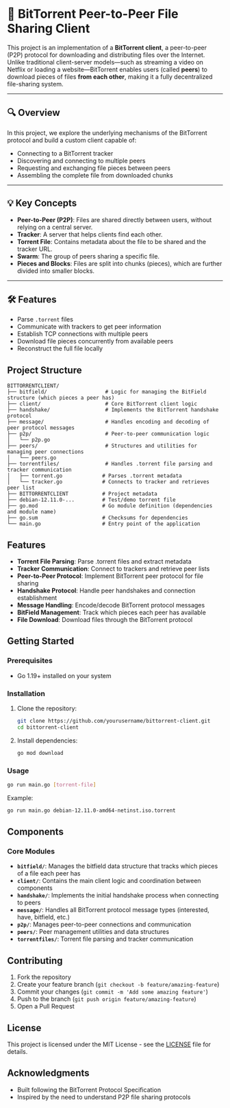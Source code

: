 # 🧲 BitTorrent Peer-to-Peer File Sharing Client

This project is an implementation of a **BitTorrent client**, a peer-to-peer (P2P) protocol for downloading and distributing files over the Internet. Unlike traditional client-server models—such as streaming a video on Netflix or loading a website—BitTorrent enables users (called **peers**) to download pieces of files **from each other**, making it a fully decentralized file-sharing system.

---

## 🔍 Overview

In this project, we explore the underlying mechanisms of the BitTorrent protocol and build a custom client capable of:

- Connecting to a BitTorrent tracker
- Discovering and connecting to multiple peers
- Requesting and exchanging file pieces between peers
- Assembling the complete file from downloaded chunks

---

## 💡 Key Concepts

- **Peer-to-Peer (P2P)**: Files are shared directly between users, without relying on a central server.
- **Tracker**: A server that helps clients find each other.
- **Torrent File**: Contains metadata about the file to be shared and the tracker URL.
- **Swarm**: The group of peers sharing a specific file.
- **Pieces and Blocks**: Files are split into chunks (pieces), which are further divided into smaller blocks.

---

## 🛠️ Features

- Parse `.torrent` files
- Communicate with trackers to get peer information
- Establish TCP connections with multiple peers
- Download file pieces concurrently from available peers
- Reconstruct the full file locally

## Project Structure

```
BITTORRENTCLIENT/
├── bitfield/                   # Logic for managing the BitField structure (which pieces a peer has)
├── client/                     # Core BitTorrent client logic
├── handshake/                  # Implements the BitTorrent handshake protocol
├── message/                    # Handles encoding and decoding of peer protocol messages
├── p2p/                        # Peer-to-peer communication logic
│   └── p2p.go
├── peers/                      # Structures and utilities for managing peer connections
│   └── peers.go
├── torrentfiles/               # Handles .torrent file parsing and tracker communication
│   ├── torrent.go             # Parses .torrent metadata
│   └── tracker.go             # Connects to tracker and retrieves peer list
├── BITTORRENTCLIENT           # Project metadata
├── debian-12.11.0-...         # Test/demo torrent file
├── go.mod                     # Go module definition (dependencies and module name)
├── go.sum                     # Checksums for dependencies
└── main.go                    # Entry point of the application
```

## Features

- **Torrent File Parsing**: Parse .torrent files and extract metadata
- **Tracker Communication**: Connect to trackers and retrieve peer lists
- **Peer-to-Peer Protocol**: Implement BitTorrent peer protocol for file sharing
- **Handshake Protocol**: Handle peer handshakes and connection establishment
- **Message Handling**: Encode/decode BitTorrent protocol messages
- **BitField Management**: Track which pieces each peer has available
- **File Download**: Download files through the BitTorrent protocol

## Getting Started

### Prerequisites

- Go 1.19+ installed on your system

### Installation

1. Clone the repository:
   ```bash
   git clone https://github.com/yourusername/bittorrent-client.git
   cd bittorrent-client
   ```

2. Install dependencies:
   ```bash
   go mod download
   ```

### Usage

```bash
go run main.go [torrent-file]
```

Example:
```bash
go run main.go debian-12.11.0-amd64-netinst.iso.torrent
```

## Components

### Core Modules

- **`bitfield/`**: Manages the bitfield data structure that tracks which pieces of a file each peer has
- **`client/`**: Contains the main client logic and coordination between components
- **`handshake/`**: Implements the initial handshake process when connecting to peers
- **`message/`**: Handles all BitTorrent protocol message types (interested, have, bitfield, etc.)
- **`p2p/`**: Manages peer-to-peer connections and communication
- **`peers/`**: Peer management utilities and data structures
- **`torrentfiles/`**: Torrent file parsing and tracker communication

## Contributing

1. Fork the repository
2. Create your feature branch (`git checkout -b feature/amazing-feature`)
3. Commit your changes (`git commit -m 'Add some amazing feature'`)
4. Push to the branch (`git push origin feature/amazing-feature`)
5. Open a Pull Request

## License

This project is licensed under the MIT License - see the [LICENSE](LICENSE) file for details.

## Acknowledgments

- Built following the BitTorrent Protocol Specification
- Inspired by the need to understand P2P file sharing protocols
